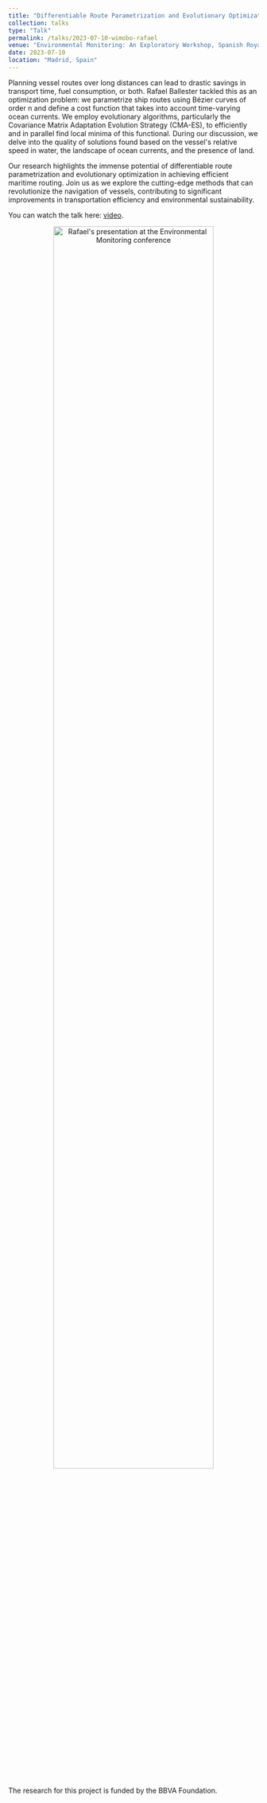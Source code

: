 ```yaml
---
title: "Differentiable Route Parametrization and Evolutionary Optimization for Efficient Maritime Routing"
collection: talks
type: "Talk"
permalink: /talks/2023-07-10-wimobo-rafael
venue: "Environmental Monitoring: An Exploratory Workshop, Spanish Royal Academy of Science"
date: 2023-07-10
location: "Madrid, Spain"
---
```


Planning vessel routes over long distances can lead to drastic savings in transport time, fuel consumption, or both. Rafael Ballester tackled this as an optimization problem: we parametrize ship routes using Bézier curves of order n and define a cost function that takes into account time-varying ocean currents. We employ evolutionary algorithms, particularly the Covariance Matrix Adaptation Evolution Strategy (CMA-ES), to efficiently and in parallel find local minima of this functional. During our discussion, we delve into the quality of solutions found based on the vessel's relative speed in water, the landscape of ocean currents, and the presence of land.

Our research highlights the immense potential of differentiable route parametrization and evolutionary optimization in achieving efficient maritime routing. Join us as we explore the cutting-edge methods that can revolutionize the navigation of vessels, contributing to significant improvements in transportation efficiency and environmental sustainability.

You can watch the talk here: [video](https://www.youtube.com/watch?v=i6BFsdg-AVw&t=13610s).

<p align="center"><a href="https://www.youtube.com/watch?v=i6BFsdg-AVw&t=13610s"><img src="https://weather-routing-research.github.io/images/2023-07-10-rafael.JPEG" alt="Rafael's presentation at the Environmental Monitoring conference" width="80%"/></a></p>

The research for this project is funded by the BBVA Foundation.
